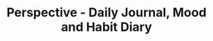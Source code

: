 ---
description: 把你这辈子的日子显示在一个页面上。
layout: post
results:
- artistId: 1186753096
  version: '1.1.1'
  primaryGenreName: Lifestyle
  formattedPrice: 免费
  artworkUrl60: http://is5.mzstatic.com/image/thumb/Purple111/v4/2a/08/a0/2a08a052-3483-8cf2-4e70-9bbe20aaab06/source/60x60bb.jpg
  userRatingCountForCurrentVersion: 10
  minimumOsVersion: '9.0'
  appletvScreenshotUrls: &a []
  sellerName: Blinky LLC
  supportedDevices:
  - iPad2Wifi-iPad2Wifi
  - iPad23G-iPad23G
  - iPhone4S-iPhone4S
  - iPadThirdGen-iPadThirdGen
  - iPadThirdGen4G-iPadThirdGen4G
  - iPhone5-iPhone5
  - iPodTouchFifthGen-iPodTouchFifthGen
  - iPadFourthGen-iPadFourthGen
  - iPadFourthGen4G-iPadFourthGen4G
  - iPadMini-iPadMini
  - iPadMini4G-iPadMini4G
  - iPhone5c-iPhone5c
  - iPhone5s-iPhone5s
  - iPadAir-iPadAir
  - iPadAirCellular-iPadAirCellular
  - iPadMiniRetina-iPadMiniRetina
  - iPadMiniRetinaCellular-iPadMiniRetinaCellular
  - iPhone6-iPhone6
  - iPhone6Plus-iPhone6Plus
  - iPadAir2-iPadAir2
  - iPadAir2Cellular-iPadAir2Cellular
  - iPadMini3-iPadMini3
  - iPadMini3Cellular-iPadMini3Cellular
  - iPodTouchSixthGen-iPodTouchSixthGen
  - iPhone6s-iPhone6s
  - iPhone6sPlus-iPhone6sPlus
  - iPadMini4-iPadMini4
  - iPadMini4Cellular-iPadMini4Cellular
  - iPadPro-iPadPro
  - iPadProCellular-iPadProCellular
  - iPadPro97-iPadPro97
  - iPadPro97Cellular-iPadPro97Cellular
  - iPhoneSE-iPhoneSE
  - iPhone7-iPhone7
  - iPhone7Plus-iPhone7Plus
  - iPad611-iPad611
  - iPad612-iPad612
  currentVersionReleaseDate: '2017-03-23T23:48:54Z'
  genres:
  - 生活
  - 工具
  trackName: Perspective - Daily Journal, Mood and Habit Diary
  isVppDeviceBasedLicensingEnabled: true
  description: "Yup, you found it! This is THE journaling app. You have it
    all, fast journaling, moods, habits, interests, daily/weekly ratings and
    reviews, all on your Life Calendar. In one word, PERSPECTIVE - providing
    greater Insights and Self-reflection since March! \n\nWe designed the
    journaling experience as a conversation between your \"future self\" and
    your \"past self\", text message style, only more honest. The main focus
    of the app is to help you:\n\n•  Practice mindfulness and increase self-awareness\n\n•
    \ Learn and gain perspective from past experiences\n\n•  Understand what
    things are most important to you\n\n•  Increase your mental health, enhance
    the feeling of well-being, and become happier\n\n•  Develop the ability
    to put things into context as they happen\n\nPerspective is completely
    free and 100% private.\n\n------------\nTestimonials  (from our awesome
    Beta users)\n------------\n\n\"I really do love this app so far. I have
    always struggled with the use of these types of apps, but I can totally
    see myself continuing to use this.\" -Hannah\n\n\"I really like the experience
    so far. I think it's an awesome idea and could really be helpful to a
    lot of people.\" -Kelsea O'Brien\n\n\"It's a great App. I'm loving it!!\"
    -Tania Martins\n\n\"I have always loved the notion of journaling, but
    I have found that keeping the habit and making it meaningful can be a
    challenge. Perspective has been a game-changer for me. Daily and weekly
    prompts help keep my goals for journaling on the front burner, while journaling
    prompts give me ideas on days when I am feeling less than inspired.\"
    -Jenine Ziemann Sansosti\n\n\"I love the way journaling feels almost as
    if I am sending someone a message, as if there is someone on the other
    end.\" -Helen\n\n\"I'm loving everything about this app. This fills the
    void in journaling that I've been craving - a journal of my thoughts without
    cramping my hand from writing it out.\" -Ria\n\n\"This app is incredible.
    I truly think it's a wonderful way to journal.\" -Ashley Ann\n\n\"The
    new weekly review is amazing. The way your interests are categorized by
    color, each day is represented not by words but emotions, and you can
    clearly assess your week as an overview all from a small, simple, color
    coded view is brilliant. Well done!\" -Caroline Hagär\n\n\"Set up was
    really easy - and so far I am just blown away with the things I can track
    with this app. I have struggled to use my Bullet Journal and may have
    to find another use for the leather TN's I have purchased. This app so
    far is incredible.\" -Melanie Tash\n\n--------------\n\nPrincipally, daily
    diary entries can be viewed across a timeline we call your 'life calendar'
    containing all the weeks in your life. This is something that no other
    free notebook can provide, paper or digital... your life at a glance.\n\nFrom
    day one, viewing your position in life allows you to put things into context.
    Namely, how you've chosen to spend time so far, and your intentions for
    the future.\n\nYour daily journal entries made in the context of the bigger
    picture are more insightful, but are enhanced further by nifty ways to
    indicate your mood, your gratitude with time spent doing the things you
    love, and 'insights' about past events that make for great reading in
    retrospect.\n\nIt's very common to see folks keep a daily diary for a
    couple of weeks then stop. We recognize it can be hard when looking at
    the blank page of a journal notebook to come up with something insightful.
    But Perspective sets out to address the greatest barrier to successful,
    longterm journalling, that's why we added 'inspiration questions' for
    those times when we just can't think of anything to say, yet need to practice
    journaling to establish the habit.\n\nSpeaking of habits, we added 'Interests'
    for those wishing to track repetitive tasks, goals or habits.\n\nA simple
    clean interface, flexible enough to accommodate fast journaling, note
    taking, or bullet lists, and built with obsessive attention to detail."
  price: 0
  trackId: 1186753097
  releaseDate: '2017-03-01T21:42:03Z'
  advisories: *a
  screenshotUrls:
  - http://a5.mzstatic.com/us/r30/Purple122/v4/1c/cc/42/1ccc42cb-ece7-8792-5101-2a083abcd4c9/screen696x696.jpeg
  - http://a1.mzstatic.com/us/r30/Purple111/v4/2a/64/c0/2a64c098-832c-4531-c208-3272317e75f7/screen696x696.jpeg
  - http://a3.mzstatic.com/us/r30/Purple122/v4/b1/ae/d4/b1aed49e-7eda-364f-3371-303aa282abc4/screen696x696.jpeg
  - http://a5.mzstatic.com/us/r30/Purple122/v4/63/a8/c6/63a8c666-593d-455a-766a-73376437028c/screen696x696.jpeg
  - http://a1.mzstatic.com/us/r30/Purple122/v4/df/b9/c5/dfb9c5e0-0080-3439-de8e-1aa8c7be3e8f/screen696x696.jpeg
  artistViewUrl: https://itunes.apple.com/cn/developer/blinky/id1186753096?uo=4
  primaryGenreId: 6012
  userRatingCount: 10
  averageUserRatingForCurrentVersion: 5
  kind: software
  fileSizeBytes: '48123904'
  sellerUrl: http://blinky.co/perspective_app/
  trackContentRating: 4+
  bundleId: com.blinky.perspective
  contentAdvisoryRating: 4+
  trackCensoredName: Perspective - Daily Journal, Mood and Habit Diary
  isGameCenterEnabled: false
  artistName: Blinky
  languageCodesISO2A:
  - EN
  releaseNotes: 'Fixed the quotes.

    Made it easier for everyone to support :)'
  features: *a
  averageUserRating: 5
  wrapperType: software
  artworkUrl512: http://is5.mzstatic.com/image/thumb/Purple111/v4/2a/08/a0/2a08a052-3483-8cf2-4e70-9bbe20aaab06/source/512x512bb.jpg
  artworkUrl100: http://is5.mzstatic.com/image/thumb/Purple111/v4/2a/08/a0/2a08a052-3483-8cf2-4e70-9bbe20aaab06/source/100x100bb.jpg
  trackViewUrl: https://geo.itunes.apple.com/cn/app/perspective-daily-journal-mood-and-habit-diary/id1186753097?mt=8&uo=4
  genreIds:
  - '6012'
  - '6002'
  currency: CNY
  ipadScreenshotUrls: *a
category: 生活
tags: tag1
resultCount: 1
title: Perspective - Daily Journal, Mood and Habit Diary

---